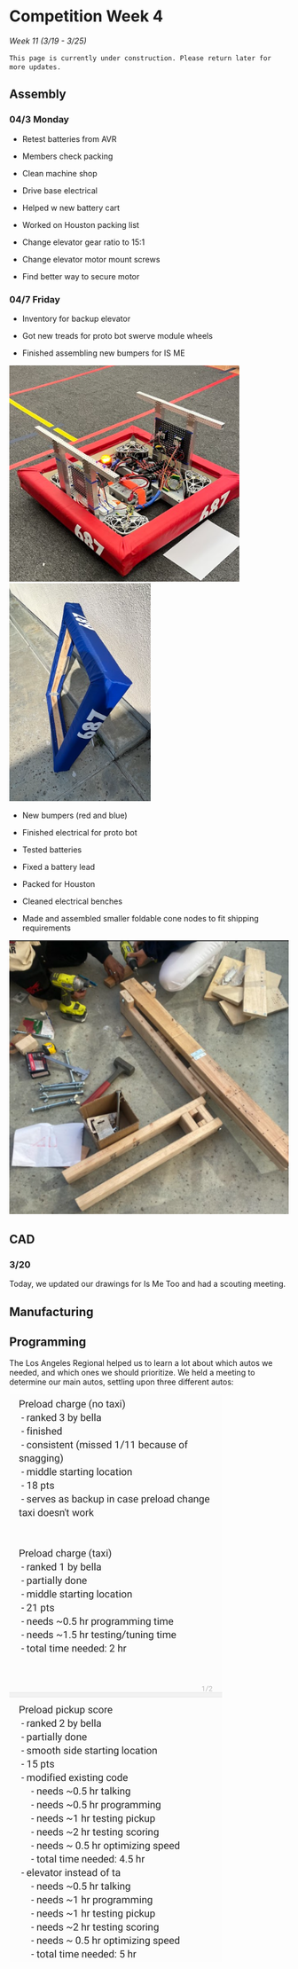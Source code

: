 # Competition Week 4
*Week 11 (3/19 - 3/25)*

```{admonition} Under Construction
This page is currently under construction. Please return later for more updates.
```

## Assembly

### 04/3 Monday 

- Retest batteries from AVR  

- Members check packing  

- Clean machine shop  

- Drive base electrical 

- Helped w new battery cart 

- Worked on Houston packing list 

- Change elevator gear ratio to 15:1  

- Change elevator motor mount screws  

- Find better way to secure motor 

 
### 04/7 Friday 

- Inventory for backup elevator 

- Got new treads for proto bot swerve module wheels 

- Finished assembling new bumpers for IS ME 

![Red Bumper](./images/Comp4/ASMRedBumper.png)
![Blue Bumper](./images/Comp4/ASMBlueBumper.png)

- New bumpers (red and blue)			 

- Finished electrical for proto bot 

- Tested batteries 

- Fixed a battery lead 

- Packed for Houston 

- Cleaned electrical benches 

- Made and assembled smaller foldable cone nodes to fit shipping requirements 

![Drilling Wood](./images/Comp4/ASMDrillingWood.png)

 

## CAD

### 3/20 

Today, we updated our drawings for Is Me Too and had a scouting meeting. 

## Manufacturing

## Programming

The Los Angeles Regional helped us to learn a lot about which autos we needed, and which ones we should prioritize. We held a meeting to determine our main autos, settling upon three different autos:

![Auto Paths](./images/Comp4/MicrosoftTeams-image.png)<br>